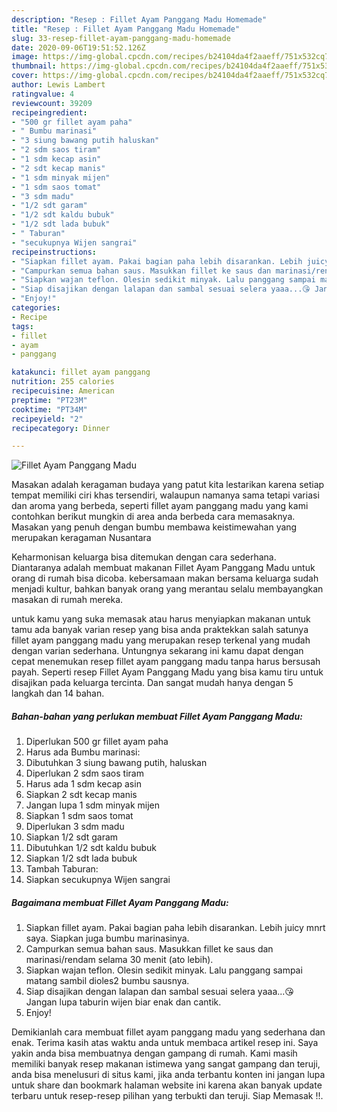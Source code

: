 ```yaml
---
description: "Resep : Fillet Ayam Panggang Madu Homemade"
title: "Resep : Fillet Ayam Panggang Madu Homemade"
slug: 33-resep-fillet-ayam-panggang-madu-homemade
date: 2020-09-06T19:51:52.126Z
image: https://img-global.cpcdn.com/recipes/b24104da4f2aaeff/751x532cq70/fillet-ayam-panggang-madu-foto-resep-utama.jpg
thumbnail: https://img-global.cpcdn.com/recipes/b24104da4f2aaeff/751x532cq70/fillet-ayam-panggang-madu-foto-resep-utama.jpg
cover: https://img-global.cpcdn.com/recipes/b24104da4f2aaeff/751x532cq70/fillet-ayam-panggang-madu-foto-resep-utama.jpg
author: Lewis Lambert
ratingvalue: 4
reviewcount: 39209
recipeingredient:
- "500 gr fillet ayam paha"
- " Bumbu marinasi"
- "3 siung bawang putih haluskan"
- "2 sdm saos tiram"
- "1 sdm kecap asin"
- "2 sdt kecap manis"
- "1 sdm minyak mijen"
- "1 sdm saos tomat"
- "3 sdm madu"
- "1/2 sdt garam"
- "1/2 sdt kaldu bubuk"
- "1/2 sdt lada bubuk"
- " Taburan"
- "secukupnya Wijen sangrai"
recipeinstructions:
- "Siapkan fillet ayam. Pakai bagian paha lebih disarankan. Lebih juicy mnrt saya. Siapkan juga bumbu marinasinya."
- "Campurkan semua bahan saus. Masukkan fillet ke saus dan marinasi/rendam selama 30 menit (ato lebih)."
- "Siapkan wajan teflon. Olesin sedikit minyak. Lalu panggang sampai matang sambil dioles2 bumbu sausnya."
- "Siap disajikan dengan lalapan dan sambal sesuai selera yaaa...😘 Jangan lupa taburin wijen biar enak dan cantik."
- "Enjoy!"
categories:
- Recipe
tags:
- fillet
- ayam
- panggang

katakunci: fillet ayam panggang 
nutrition: 255 calories
recipecuisine: American
preptime: "PT23M"
cooktime: "PT34M"
recipeyield: "2"
recipecategory: Dinner

---
```



![Fillet Ayam Panggang Madu](https://img-global.cpcdn.com/recipes/b24104da4f2aaeff/751x532cq70/fillet-ayam-panggang-madu-foto-resep-utama.jpg)

Masakan adalah keragaman budaya yang patut kita lestarikan karena setiap tempat memiliki ciri khas tersendiri, walaupun namanya sama tetapi variasi dan aroma yang berbeda, seperti fillet ayam panggang madu yang kami contohkan berikut mungkin di area anda berbeda cara memasaknya. Masakan yang penuh dengan bumbu membawa keistimewahan yang merupakan keragaman Nusantara

Keharmonisan keluarga bisa ditemukan dengan cara sederhana. Diantaranya adalah membuat makanan Fillet Ayam Panggang Madu untuk orang di rumah bisa dicoba. kebersamaan makan bersama keluarga sudah menjadi kultur, bahkan banyak orang yang merantau selalu membayangkan masakan di rumah mereka.



untuk kamu yang suka memasak atau harus menyiapkan makanan untuk tamu ada banyak varian resep yang bisa anda praktekkan salah satunya fillet ayam panggang madu yang merupakan resep terkenal yang mudah dengan varian sederhana. Untungnya sekarang ini kamu dapat dengan cepat menemukan resep fillet ayam panggang madu tanpa harus bersusah payah.
Seperti resep Fillet Ayam Panggang Madu yang bisa kamu tiru untuk disajikan pada keluarga tercinta. Dan sangat mudah hanya dengan 5 langkah dan 14 bahan.


<!--inarticleads1-->

##### Bahan-bahan yang perlukan membuat Fillet Ayam Panggang Madu:

1. Diperlukan 500 gr fillet ayam paha
1. Harus ada  Bumbu marinasi:
1. Dibutuhkan 3 siung bawang putih, haluskan
1. Diperlukan 2 sdm saos tiram
1. Harus ada 1 sdm kecap asin
1. Siapkan 2 sdt kecap manis
1. Jangan lupa 1 sdm minyak mijen
1. Siapkan 1 sdm saos tomat
1. Diperlukan 3 sdm madu
1. Siapkan 1/2 sdt garam
1. Dibutuhkan 1/2 sdt kaldu bubuk
1. Siapkan 1/2 sdt lada bubuk
1. Tambah  Taburan:
1. Siapkan secukupnya Wijen sangrai




<!--inarticleads2-->

##### Bagaimana membuat  Fillet Ayam Panggang Madu:

1. Siapkan fillet ayam. Pakai bagian paha lebih disarankan. Lebih juicy mnrt saya. Siapkan juga bumbu marinasinya.
1. Campurkan semua bahan saus. Masukkan fillet ke saus dan marinasi/rendam selama 30 menit (ato lebih).
1. Siapkan wajan teflon. Olesin sedikit minyak. Lalu panggang sampai matang sambil dioles2 bumbu sausnya.
1. Siap disajikan dengan lalapan dan sambal sesuai selera yaaa...😘 Jangan lupa taburin wijen biar enak dan cantik.
1. Enjoy!




Demikianlah cara membuat fillet ayam panggang madu yang sederhana dan enak. Terima kasih atas waktu anda untuk membaca artikel resep ini. Saya yakin anda bisa membuatnya dengan gampang di rumah. Kami masih memiliki banyak resep makanan istimewa yang sangat gampang dan teruji, anda bisa menelusuri di situs kami, jika anda terbantu konten ini jangan lupa untuk share dan bookmark halaman website ini karena akan banyak update terbaru untuk resep-resep pilihan yang terbukti dan teruji. Siap Memasak !!. 

